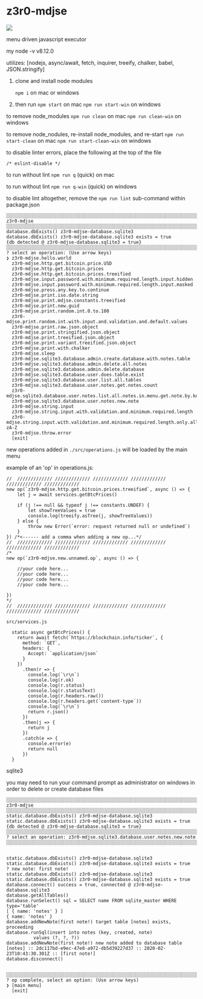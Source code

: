# z3r0-mdjse

![](gitimg/z3r0-mdjse.gif)

menu driven javascript executor

my node -v
v8.12.0

utilizes: [nodejs, async/await, fetch, inquirer, treeify, chalker, babel, JSON.stringify]

1. clone and install node modules

    `npm i` on mac or windows

1. then run
    `npm start` on mac
    `npm run start-win` on windows



to remove node_modules
`npm run clean` on mac
`npm run clean-win` on windows

to remove node_nodules, re-install node_modules, and re-start
`npm run start-clean` on mac
`npm run start-clean-win` on windows

to disable linter errors, place the following at the top of the file
```
/* eslint-disable */
```

to run without lint `npm run q` (quick) on mac

to run without lint `npm run q-win` (quick) on windows

to disable lint altogether, remove the `npm run lint` sub-command within package.json



```
░░░░░░░░░░░░░░░░░░░░░░░░░░░░░░░░░░░░░░░░░░░░░░░░░░░░░░░░░░░░░░░░░░░░░░░░░░
z3r0-mdjse
░░░░░░░░░░░░░░░░░░░░░░░░░░░░░░░░░░░░░░░░░░░░░░░░░░░░░░░░░░░░░░░░░░░░░░░░░░
database.dbExists() z3r0-mdjse-database.sqlite3
database.dbExists() z3r0-mdjse-database.sqlite3 exists = true
{db detected @ z3r0-mdjse-database.sqlite3 = true}
░░░░░░░░░░░░░░░░░░░░░░░░░░░░░░░░░░░░░░░░░░░░░░░░░░░░░░░░░░░░░░░░░░░░░░░░░░
? select an operation: (Use arrow keys)
❯ z3r0-mdjse.hello.world 
  z3r0-mdjse.http.get.bitcoin.price.USD 
  z3r0-mdjse.http.get.bitcoin.prices 
  z3r0-mdjse.http.get.bitcoin.prices.treeified 
  z3r0-mdjse.input.password.with.minimum.required.length.input.hidden 
  z3r0-mdjse.input.password.with.minimum.required.length.input.masked 
  z3r0-mdjse.press.any.key.to.continue 
  z3r0-mdjse.print.iso.date.string 
  z3r0-mdjse.print.mdjse.constants.treeified 
  z3r0-mdjse.print.new.guid 
  z3r0-mdjse.print.random.int.0.to.100 
  z3r0-mdjse.print.random.int.with.input.and.validation.and.default.values 
  z3r0-mdjse.print.raw.json.object 
  z3r0-mdjse.print.stringified.json.object 
  z3r0-mdjse.print.treeified.json.object 
  z3r0-mdjse.print.variant.treeified.json.object 
  z3r0-mdjse.print.with.chalker 
  z3r0-mdjse.sleep 
  z3r0-mdjse.sqlite3.database.admin.create.database.with.notes.table 
  z3r0-mdjse.sqlite3.database.admin.delete.all.notes 
  z3r0-mdjse.sqlite3.database.admin.delete.database 
  z3r0-mdjse.sqlite3.database.user.does.table.exist 
  z3r0-mdjse.sqlite3.database.user.list.all.tables 
  z3r0-mdjse.sqlite3.database.user.notes.get.notes.count 
  z3r0-mdjse.sqlite3.database.user.notes.list.all.notes.in.menu.get.note.by.key 
  z3r0-mdjse.sqlite3.database.user.notes.new.note 
  z3r0-mdjse.string.input 
  z3r0-mdjse.string.input.with.validation.and.minimum.required.length 
  z3r0-mdjse.string.input.with.validation.and.minimum.required.length.only.allow.charcters.a-zA-Z 
  z3r0-mdjse.throw.error 
  [exit] 
```


new operations added in `./src/operations.js` will be loaded by the main menu

example of an 'op' in operations.js:
```
//  ///////////// ///////////// ///////////// ///////////// ///////////// /////////////
new op(`z3r0-mdjse.http.get.bitcoin.prices.treeified`, async () => {
    let j = await services.getBtcPrices()

    if (j !== null && typeof j !== constants.UNDEF) {
        let showTreeValues = true
        console.log(treeify.asTree(j, showTreeValues))
    } else {
        throw new Error(`error: request returned null or undefined`)
    }
}) /*<------ add a comma when adding a new op...*/
//  ///////////// ///////////// ///////////// ///////////// ///////////// /////////////
/*
new op(`z3r0-mdjse.new.unnamed.op`, async () => {

    //your code here...
    //your code here...
    //your code here...
    //your code here...

})
*/
//  ///////////// ///////////// ///////////// ///////////// ///////////// /////////////
```

`src/services.js`
```
  static async getBtcPrices() {
    return await fetch(`https://blockchain.info/ticker`, {
      method: `GET`,
      headers: {
        Accept: `application/json`
      }
    })
      .then(r => {
        console.log(`\r\n`)
        console.log(r.ok)
        console.log(r.status)
        console.log(r.statusText)
        console.log(r.headers.raw())
        console.log(r.headers.get(`content-type`))
        console.log(`\r\n`)
        return r.json()
      })
      .then(j => {
        return j
      })
      .catch(e => {
        console.error(e)
        return null
      })
  }
  ```

sqlite3

you may need to run your command prompt as administrator on windows in order to delete or create database files

```
░░░░░░░░░░░░░░░░░░░░░░░░░░░░░░░░░░░░░░░░░░░░░░░░░░░░░░░░░░░░░░░░░░░░░░░░░░
z3r0-mdjse
░░░░░░░░░░░░░░░░░░░░░░░░░░░░░░░░░░░░░░░░░░░░░░░░░░░░░░░░░░░░░░░░░░░░░░░░░░
static.database.dbExists() z3r0-mdjse-database.sqlite3
static.database.dbExists() z3r0-mdjse-database.sqlite3 exists = true
{db detected @ z3r0-mdjse-database.sqlite3 = true}
░░░░░░░░░░░░░░░░░░░░░░░░░░░░░░░░░░░░░░░░░░░░░░░░░░░░░░░░░░░░░░░░░░░░░░░░░░
? select an operation: z3r0-mdjse.sqlite3.database.user.notes.new.note
░░░░░░░░░░░░░░░░░░░░░░░░░░░░░░░░░░░░░░░░░░░░░░░░░░░░░░░░░░░░░░░░░░░░░░░░░░


static.database.dbExists() z3r0-mdjse-database.sqlite3
static.database.dbExists() z3r0-mdjse-database.sqlite3 exists = true
? new note: first note!
static.database.dbExists() z3r0-mdjse-database.sqlite3
static.database.dbExists() z3r0-mdjse-database.sqlite3 exists = true
database.connect() success = true, connected @ z3r0-mdjse-database.sqlite3
database.getAllTables()
database.runSelect() sql = SELECT name FROM sqlite_master WHERE type='table'
[ { name: 'notes' } ]
{ name: 'notes' }
database.addNewNote(first note!) target table [notes] exists, proceeding
database.runSql(insert into notes (key, created, note)
          values (?, ?, ?))
database.addNewNote(first note!) new note added to database table [notes] :: 2dc117bd-e9ec-47e8-a972-db5d39227d37 :: 2020-02-23T10:43:30.301Z :: [first note!]
database.disconnect()


░░░░░░░░░░░░░░░░░░░░░░░░░░░░░░░░░░░░░░░░░░░░░░░░░░░░░░░░░░░░░░░░░░░░░░░░░░
? op complete, select an option: (Use arrow keys)
❯ [main menu] 
  [exit] 
```